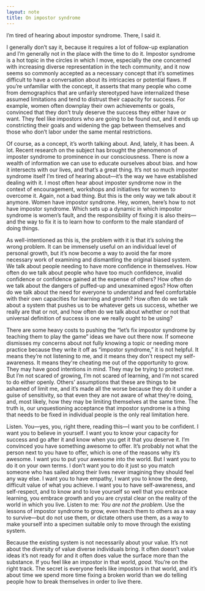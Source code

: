 ```yaml
---
layout: note
title: On impostor syndrome
---
```


I’m tired of hearing about impostor syndrome. There, I said it.

I generally don’t say it, because it requires a lot of follow-up explanation and I’m generally not in the place with the time to do it. Impostor syndrome is a hot topic in the circles in which I move, especially the one concerned with increasing diverse representation in the tech community, and it now seems so commonly accepted as a necessary concept that it’s sometimes difficult to have a conversation about its intricacies or potential flaws. If you’re unfamiliar with the concept, it asserts that many people who come from demographics that are unfairly stereotyped have internalized these assumed limitations and tend to distrust their capacity for success. For example, women often downplay their own achievements or goals, convinced that they don’t truly deserve the success they either have or want. They feel like impostors who are going to be found out, and it ends up constricting their goals and widening the gap between themselves and those who don’t labor under the same mental restrictions.

Of course, as a concept, it’s worth talking about. And, lately, it has been. A lot. Recent research on the subject has brought the phenomenon of imposter syndrome to prominence in our consciousness. There is now a wealth of information we can use to educate ourselves about bias. and how it intersects with our lives, and that’s a great thing. It’s not so much imposter syndrome itself I’m tired of hearing about—it’s the way we have established dealing with it. I most often hear about imposter syndrome now in the context of encouragement, workshops and initiatives for women to overcome it. Again, not a bad thing. But this is the only way we talk about it anymore. Women have impostor syndrome. Hey, women, here’s how to not have impostor syndrome. Which sets up a dynamic in which impostor syndrome is women’s fault, and the responsibility of fixing it is also theirs—and the way to fix it is to learn how to conform to the male standard of doing things.

As well-intentioned as this is, the problem with it is that it’s solving the wrong problem. It can be immensely useful on an individual level of personal growth, but it’s now become a way to avoid the far more necessary work of examining and dismantling the original biased system. We talk about people needing to have more confidence in themselves. How often do we talk about people who have too much confidence, invalid confidence or confidence gained at the expense of others? How often do we talk about the dangers of puffed-up and unexamined egos? How often do we talk about the need for everyone to understand and feel comfortable with their own capacities for learning and growth? How often do we talk about a system that pushes us to be whatever gets us success, whether we really are that or not, and how often do we talk about whether or not that universal definition of success is one we really ought to be using?

There are some heavy costs to pushing the “let’s fix impostor syndrome by teaching them to play the game” ideas we have out there now. If someone dismisses my concerns about not fully knowing a topic or needing more practice because they write it off as “impostor syndrome,” it is not helpful. It means they’re not listening to me, and it means they don't respect my self-awareness. It means they're cheating me out of the opportunity to grow. They may have good intentions in mind. They may be trying to protect me. But I’m not scared of growing, I’m not scared of learning, and I’m not scared to do either openly. Others’ assumptions that these are things to be ashamed of limit me, and it’s made all the worse because they do it under a guise of sensitivity, so that even they are not aware of what they’re doing, and, most likely, how they may be limiting themselves at the same time. The truth is, our unquestioning acceptance that impostor syndrome is a thing that needs to be fixed in individual people is the only real limitation here.

Listen. You—yes, you, right there, reading this—I want you to be confident. I want you to believe in yourself. I want you to know your capacity for success and go after it and know when you get it that you deserve it. I’m convinced you have something awesome to offer. It’s probably not what the person next to you have to offer, which is one of the reasons why it’s awesome. I want you to put your awesome into the world. But I want you to do it on your own terms. I don’t want you to do it just so you match someone who has sailed along their lives never imagining they should feel any way else. I want you to have empathy, I want you to know the deep, difficult value of what you achieve. I want you to have self-awareness, and self-respect, and to know and to love yourself so well that you embrace learning, you embrace growth and you are crystal clear on the reality of the world in which you live. Listen to me: _You are not the problem_. Use the lessons of impostor syndrome to grow, even teach them to others as a way to survive—but do not use them, or dictate others use them, as a way to make yourself into a specimen suitable only to move through the existing system.

Because the existing system is not necessarily about your value. It’s not about the diversity of value diverse individuals bring. It often doesn’t value ideas it’s not ready for and it often does value the surface more than the substance. If you feel like an impostor in that world, _good_. You’re on the right track. The secret is everyone feels like impostors in that world, and it’s about time we spend more time fixing a broken world than we do telling people how to break themselves in order to live there.
